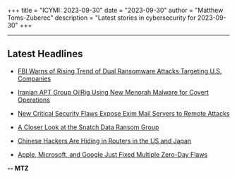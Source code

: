 +++
title = "ICYMI: 2023-09-30"
date = "2023-09-30"
author = "Matthew Toms-Zuberec"
description = "Latest stories in cybersecurity for 2023-09-30"
+++

---------------------------------------------------------------------------
## Latest Headlines
- [FBI Warns of Rising Trend of Dual Ransomware Attacks Targeting U.S. Companies](https://thehackernews.com/2023/09/fbi-warns-of-rising-trend-of-dual.html)

- [Iranian APT Group OilRig Using New Menorah Malware for Covert Operations](https://thehackernews.com/2023/09/iranian-apt-group-oilrig-using-new.html)

- [New Critical Security Flaws Expose Exim Mail Servers to Remote Attacks](https://thehackernews.com/2023/09/new-critical-security-flaws-expose-exim.html)

- [A Closer Look at the Snatch Data Ransom Group](https://krebsonsecurity.com/2023/09/a-closer-look-at-the-snatch-data-ransom-group/)

- [Chinese Hackers Are Hiding in Routers in the US and Japan](https://www.wired.com/story/china-blacktech-router-hack/)

- [Apple, Microsoft, and Google Just Fixed Multiple Zero-Day Flaws](https://www.wired.com/story/apple-google-microsoft-zero-days-september-2023/)

**-- MTZ**